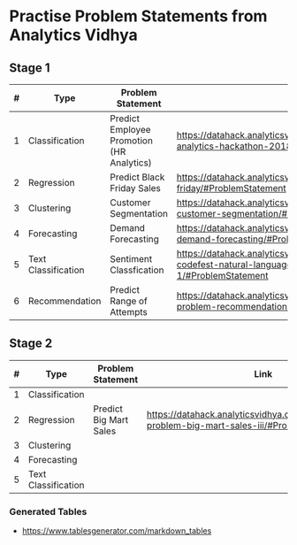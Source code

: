 # Practise Problem Statements from Analytics Vidhya

## Stage 1

| # 	| Type 	| Problem Statement 	| Link 	| Video 	|
|---	|------	|-------------------	|------	|-------	|
| 1  	| Classification     	| Predict Employee Promotion (HR Analytics)                  	| https://datahack.analyticsvidhya.com/contest/wns-analytics-hackathon-2018-1/#ProblemStatement     	|       	|
| 2  	| Regression     	| Predict Black Friday Sales                  	| https://datahack.analyticsvidhya.com/contest/black-friday/#ProblemStatement     	|       	|
| 3 	| Clustering     	| Customer Segmentation                  	| https://datahack.analyticsvidhya.com/contest/janatahack-customer-segmentation/#ProblemStatement     	|       	|
| 4 	| Forecasting     	| Demand Forecasting                  	| https://datahack.analyticsvidhya.com/contest/janatahack-demand-forecasting/#ProblemStatement     	|       	|
| 5 	| Text Classification     	| Sentiment Classfication                  	| https://datahack.analyticsvidhya.com/contest/linguipedia-codefest-natural-language-processing-1/#ProblemStatement     	|       	|
| 6 	| Recommendation     	| Predict Range of Attempts                  	| https://datahack.analyticsvidhya.com/contest/practice-problem-recommendation-engine/#ProblemStatement     	|       	|

## Stage 2

| # 	| Type 	| Problem Statement 	| Link 	| Video 	|
|---	|------	|-------------------	|------	|-------	|
| 1  	| Classification     	|                   	|      	|       	|
| 2  	| Regression     	| Predict Big Mart Sales                  	| https://datahack.analyticsvidhya.com/contest/practice-problem-big-mart-sales-iii/#ProblemStatement     	|       	|
| 3 	| Clustering     	|                   	|      	|       	|
| 4 	| Forecasting     	|                   	|      	|       	|
| 5 	| Text Classification     	|                   	|      	|       	|



### Generated Tables
- https://www.tablesgenerator.com/markdown_tables